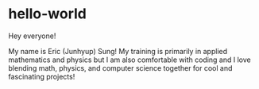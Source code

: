 # hello-world

Hey everyone!

My name is Eric (Junhyup) Sung! My training is primarily in applied mathematics and physics but I am also comfortable with coding and I love blending math, physics, and computer science together for cool and fascinating projects! 
